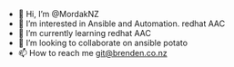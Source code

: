 - 👋 Hi, I’m @MordakNZ
- 👀 I’m interested in Ansible and Automation. redhat AAC
- 🌱 I’m currently learning redhat AAC
- 💞️ I’m looking to collaborate on ansible potato
- 📫 How to reach me git@brenden.co.nz

<!---
MordakNZ/MordakNZ is a ✨ special ✨ repository because its `README.md` (this file) appears on your GitHub profile.
You can click the Preview link to take a look at your changes.
--->
